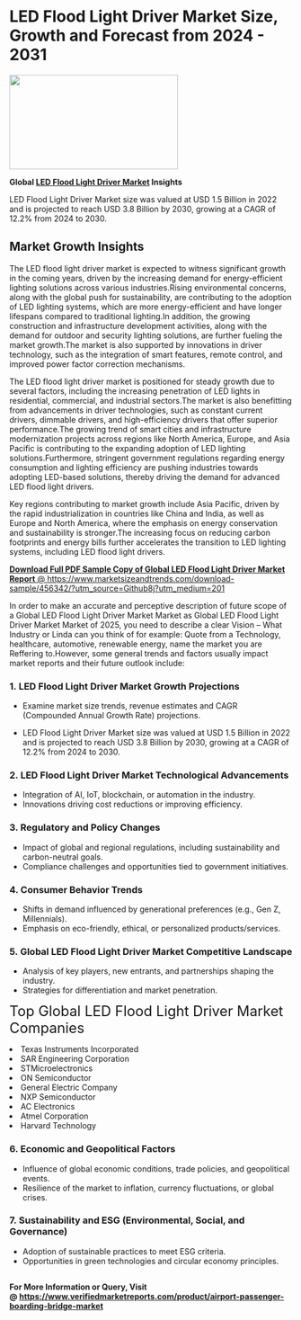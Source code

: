 <H1>LED Flood Light Driver Market Size, Growth and Forecast from 2024 - 2031</H1><img class="aligncenter size-medium wp-image-584254" src="https://thirdeyenews.in/wp-content/uploads/2024/09/Global-Market-Research-300x168.jpeg" alt="" width="300" height="168" /><p><strong>Global&nbsp;<a href="https://www.marketsizeandtrends.com/download-sample/456342/?utm_source=Github8j?utm_medium=201">LED Flood Light Driver Market</a> Insights</strong></p><p>LED Flood Light Driver Market size was valued at USD 1.5 Billion in 2022 and is projected to reach USD 3.8 Billion by 2030, growing at a CAGR of 12.2% from 2024 to 2030.</p><p><h2>Market Growth Insights</h2> <p>The LED flood light driver market is expected to witness significant growth in the coming years, driven by the increasing demand for energy-efficient lighting solutions across various industries.Rising environmental concerns, along with the global push for sustainability, are contributing to the adoption of LED lighting systems, which are more energy-efficient and have longer lifespans compared to traditional lighting.In addition, the growing construction and infrastructure development activities, along with the demand for outdoor and security lighting solutions, are further fueling the market growth.The market is also supported by innovations in driver technology, such as the integration of smart features, remote control, and improved power factor correction mechanisms.</p> <p><a href="#"></a></p> <p>The LED flood light driver market is positioned for steady growth due to several factors, including the increasing penetration of LED lights in residential, commercial, and industrial sectors.The market is also benefitting from advancements in driver technologies, such as constant current drivers, dimmable drivers, and high-efficiency drivers that offer superior performance.The growing trend of smart cities and infrastructure modernization projects across regions like North America, Europe, and Asia Pacific is contributing to the expanding adoption of LED lighting solutions.Furthermore, stringent government regulations regarding energy consumption and lighting efficiency are pushing industries towards adopting LED-based solutions, thereby driving the demand for advanced LED flood light drivers.</p> <p>Key regions contributing to market growth include Asia Pacific, driven by the rapid industrialization in countries like China and India, as well as Europe and North America, where the emphasis on energy conservation and sustainability is stronger.The increasing focus on reducing carbon footprints and energy bills further accelerates the transition to LED lighting systems, including LED flood light drivers.</p> <p><a href="#"></p><p><span class=""><strong>Download Full PDF Sample Copy of Global LED Flood Light Driver Market Report</strong> @ <a href="https://www.marketsizeandtrends.com/download-sample/456342/?utm_source=Github8j?utm_medium=201" target="_blank">https://www.marketsizeandtrends.com/download-sample/456342/?utm_source=Github8j?utm_medium=201</a></span></p><p>In order to make an accurate and perceptive description of future scope of a Global&nbsp;LED Flood Light Driver Market Market as Global&nbsp;LED Flood Light Driver Market Market of 2025, you need to describe a clear Vision &ndash; What Industry or Linda can you think of for example: Quote from a Technology, healthcare, automotive, renewable energy, name the market you are Reffering to.However, some general trends and factors usually impact market reports and their future outlook include:</p><h3>1.&nbsp;<strong>LED Flood Light Driver Market Growth Projections</strong></h3><ul><li>Examine market size trends, revenue estimates and CAGR (Compounded Annual Growth Rate) projections.</li><li><p>LED Flood Light Driver Market size was valued at USD 1.5 Billion in 2022 and is projected to reach USD 3.8 Billion by 2030, growing at a CAGR of 12.2% from 2024 to 2030.</p></li></ul><h3>2.&nbsp;<strong>LED Flood Light Driver Market Technological Advancements</strong></h3><ul><li>Integration of AI, IoT, blockchain, or automation in the industry.</li><li>Innovations driving cost reductions or improving efficiency.</li></ul><h3>3.&nbsp;<strong>Regulatory and Policy Changes</strong></h3><ul><li>Impact of global and regional regulations, including sustainability and carbon-neutral goals.</li><li>Compliance challenges and opportunities tied to government initiatives.</li></ul><h3>4.&nbsp;<strong>Consumer Behavior Trends</strong></h3><ul><li>Shifts in demand influenced by generational preferences (e.g., Gen Z, Millennials).</li><li>Emphasis on eco-friendly, ethical, or personalized products/services.</li></ul><h3>5.&nbsp;<strong>Global LED Flood Light Driver Market Competitive Landscape</strong></h3><ul><li>Analysis of key players, new entrants, and partnerships shaping the industry.</li><li>Strategies for differentiation and market penetration.</li></ul><p data-pm-slice="1 1 []"><span style="color: inherit; font-family: inherit; font-size: 25px;">Top Global LED Flood Light Driver Market Companies</span></p><div class="" data-test-id=""><p><li>Texas Instruments Incorporated</li><li> SAR Engineering Corporation</li><li> STMicroelectronics</li><li> ON Semiconductor</li><li> General Electric Company</li><li> NXP Semiconductor</li><li> AC Electronics</li><li> Atmel Corporation</li><li> Harvard Technology</li></p></div><h3>6.&nbsp;<strong>Economic and Geopolitical Factors</strong></h3><ul><li>Influence of global economic conditions, trade policies, and geopolitical events.</li><li>Resilience of the market to inflation, currency fluctuations, or global crises.</li></ul><h3>7.&nbsp;<strong>Sustainability and ESG (Environmental, Social, and Governance)</strong></h3><ul><li>Adoption of sustainable practices to meet ESG criteria.</li><li>Opportunities in green technologies and circular economy principles.</li></ul><h2><strong style="font-size: 14px;">For More Information or Query, Visit @&nbsp;</strong><a style="background-color: #ffffff; font-size: 14px;" href="https://www.marketsizeandtrends.com/report/led-flood-light-driver-market/" target="_blank">https://www.verifiedmarketreports.com/product/airport-passenger-boarding-bridge-market</a></h2>